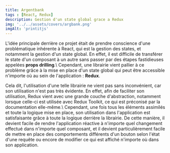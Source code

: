 ```yaml
--- 
title: Argentbank
tags : [React, Redux]
description: Gestion d'un state global grace a Redux
img: '../../assets/covers/argbank.png'
imgAlt: 'printitjs'
---
```




L'idée principale derrière ce projet était de prendre conscience d'une problématique inhérente à React, qui est la gestion des states, et notamment la gestion d'un state global. En effet, il est difficile de transférer le state d'un composant à un autre sans passer par des étapes fastidieuses appelées **props drilling**.\ Cependant, une librairie vient pallier à ce problème grâce à la mise en place d'un state global qui peut être accessible n'importe où au sein de l'application : **Redux**.

Cela dit, l'utilisation d'une telle librairie ne vient pas sans inconvénient, car son utilisation n'est pas très évidente. En effet, afin de faciliter son utilisation, Redux vient avec une grande couche d'abstraction, notamment lorsque celle-ci est utilisée avec Redux Toolkit, ce qui est préconisé par la documentation elle-même.\ Cependant, une fois tous les éléments assimilés et toute la logique mise en place, son utilisation dans l'application est satisfaisante grâce à toute la logique derrière la librairie. De cette manière, il devient facile de rendre l'application réactive à n'importe quel changement effectué dans n'importe quel composant, et il devient particulièrement facile de mettre en place des comportements différents d'un bouton selon l'état d'une requête ou encore de modifier ce qui est affiché n'importe où dans son application.
